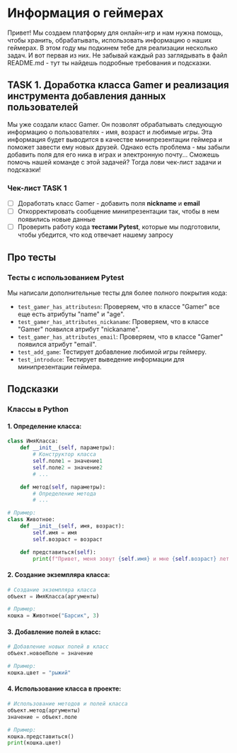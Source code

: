 # Информация о геймерах
Привет! Мы создаем платформу для онлайн-игр и нам нужна помощь, чтобы хранить, обрабатывать, использовать информацию о наших геймерах. В этом году мы подкинем тебе для реализации несколько задач. И вот первая из них.  Не забывай каждый раз заглядывать в файл README.md - тут ты найдешь подробные требования и подсказки. 

## TASK 1. Доработка класса Gamer и реализация инструмента добавления данных пользователей
Мы уже создали класс Gamer. Он позволят обрабатывать следующую информацию о пользователях - имя, возраст и любимые игры. Эта информация будет выводится в качестве минипрезентации геймера и поможет завести ему новых друзей. Однако есть проблема - мы забыли добавить поля для его ника в играх и электронную почту... Сможешь помочь нашей команде с этой задачей? Тогда лови чек-лист задачи и подсказки! 

### Чек-лист TASK 1
 - [ ] Доработать класс Gamer - добавить поля **nickname** и **email**
 - [ ] Откорректировать сообщение минипрезентации так, чтобы в нем появились новые данные
 - [ ] Проверить работу кода **тестами Pytest**, которые мы подготовили, чтобы убедится, что код отвечает нашему запросу

## Про тесты

### Тесты с использованием Pytest
Мы написали дополнительные тесты для более полного покрытия кода:
-   `test_gamer_has_attributesn`: Проверяем, что в классе "Gamer" все еще есть атрибуты "name" и "age".
-   `test_gamer_has_attributes_nickaname`: Проверяем, что в классе "Gamer" появился атрибут "nickaname".
-   `test_gamer_has_attributes_email`: Проверяем, что в классе "Gamer" появился атрибут "email".
-   `test_add_game`: Тестирует добавление любимой игры геймеру.
-   `test_introduce`: Тестирует выведение информации для минипрезентации геймера.

## Подсказки

### Классы в Python

#### 1. Определение класса:
```python
class ИмяКласса:
    def __init__(self, параметры):
        # Конструктор класса
        self.поле1 = значение1
        self.поле2 = значение2
        # ...

    def метод(self, параметры):
        # Определение метода
        # ...

# Пример:
class Животное:
    def __init__(self, имя, возраст):
        self.имя = имя
        self.возраст = возраст

    def представиться(self):
        print(f"Привет, меня зовут {self.имя} и мне {self.возраст} лет.")
```
#### 2. Создание экземпляра класса:
```python
# Создание экземпляра класса
объект = ИмяКласса(аргументы)

# Пример:
кошка = Животное("Барсик", 3)
```
#### 3. Добавление полей в класс:
```python
# Добавление новых полей в класс
объект.новоеПоле = значение

# Пример:
кошка.цвет = "рыжий"
```
#### 4. Использование класса в проекте:
```python
# Использование методов и полей класса
объект.метод(аргументы)
значение = объект.поле

# Пример:
кошка.представиться()
print(кошка.цвет)
```